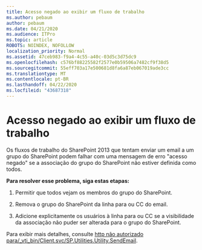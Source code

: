```yaml
---
title: Acesso negado ao exibir um fluxo de trabalho
ms.author: pebaum
author: pebaum
ms.date: 04/21/2020
ms.audience: ITPro
ms.topic: article
ROBOTS: NOINDEX, NOFOLLOW
localization_priority: Normal
ms.assetid: 47ceb983-f9a4-4c55-a40c-03d5c3d75dc9
ms.openlocfilehash: c576bf88225582f2577e0b59506a7482cf9f38d5
ms.sourcegitcommit: 55eff703a17e500681d8fa6a87eb067019ade3cc
ms.translationtype: MT
ms.contentlocale: pt-BR
ms.lasthandoff: 04/22/2020
ms.locfileid: "43687318"
---
```

# <a name="access-denied-when-viewing-a-workflow"></a>Acesso negado ao exibir um fluxo de trabalho

Os fluxos de trabalho do SharePoint 2013 que tentam enviar um email a um grupo do SharePoint podem falhar com uma mensagem de erro "acesso negado" se a associação do grupo do SharePoint não estiver definida como todos.
  
 **Para resolver esse problema, siga estas etapas:**
  
 1. Permitir que todos vejam os membros do grupo do SharePoint.
  
 2. Remova o grupo do SharePoint da linha para ou CC do email.
  
 3. Adicione explicitamente os usuários à linha para ou CC se a visibilidade da associação não puder ser alterada para o grupo do SharePoint.
  
Para exibir mais detalhes, consulte [http não autorizado para/_vti_bin/Client.svc/SP.Utilities.Utility.SendEmail](https://go.microsoft.com/fwlink/?linkid=2044694&amp;clcid=0x409).
  